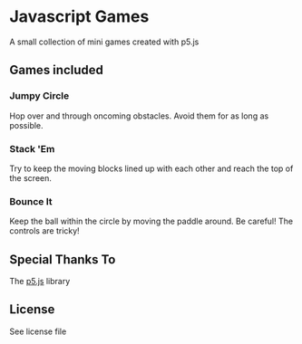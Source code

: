 # Javascript Games
A small collection of mini games created with p5.js

## Games included
### Jumpy Circle
Hop over and through oncoming obstacles. Avoid them for as long as possible.

### Stack 'Em
Try to keep the moving blocks lined up with each other and reach the top of the screen.

### Bounce It
Keep the ball within the circle by moving the paddle around. Be careful! The controls are tricky!

## Special Thanks To
The [p5.js](p5js.org) library

## License
See license file
